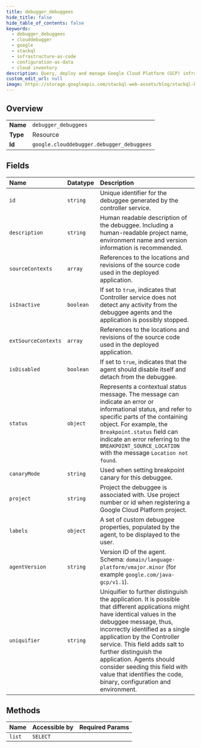 ```yaml
---
title: debugger_debuggees
hide_title: false
hide_table_of_contents: false
keywords:
  - debugger_debuggees
  - clouddebugger
  - google    
  - stackql
  - infrastructure-as-code
  - configuration-as-data
  - cloud inventory
description: Query, deploy and manage Google Cloud Platform (GCP) infrastructure and resources using SQL
custom_edit_url: null
image: https://storage.googleapis.com/stackql-web-assets/blog/stackql-blog-post-featured-image.png
---
```

  
    

## Overview
<table><tbody>
<tr><td><b>Name</b></td><td><code>debugger_debuggees</code></td></tr>
<tr><td><b>Type</b></td><td>Resource</td></tr>
<tr><td><b>Id</b></td><td><code>google.clouddebugger.debugger_debuggees</code></td></tr>
</tbody></table>

## Fields
| Name | Datatype | Description |
|:-----|:---------|:------------|
| `id` | `string` | Unique identifier for the debuggee generated by the controller service. |
| `description` | `string` | Human readable description of the debuggee. Including a human-readable project name, environment name and version information is recommended. |
| `sourceContexts` | `array` | References to the locations and revisions of the source code used in the deployed application. |
| `isInactive` | `boolean` | If set to `true`, indicates that Controller service does not detect any activity from the debuggee agents and the application is possibly stopped. |
| `extSourceContexts` | `array` | References to the locations and revisions of the source code used in the deployed application. |
| `isDisabled` | `boolean` | If set to `true`, indicates that the agent should disable itself and detach from the debuggee. |
| `status` | `object` | Represents a contextual status message. The message can indicate an error or informational status, and refer to specific parts of the containing object. For example, the `Breakpoint.status` field can indicate an error referring to the `BREAKPOINT_SOURCE_LOCATION` with the message `Location not found`. |
| `canaryMode` | `string` | Used when setting breakpoint canary for this debuggee. |
| `project` | `string` | Project the debuggee is associated with. Use project number or id when registering a Google Cloud Platform project. |
| `labels` | `object` | A set of custom debuggee properties, populated by the agent, to be displayed to the user. |
| `agentVersion` | `string` | Version ID of the agent. Schema: `domain/language-platform/vmajor.minor` (for example `google.com/java-gcp/v1.1`). |
| `uniquifier` | `string` | Uniquifier to further distinguish the application. It is possible that different applications might have identical values in the debuggee message, thus, incorrectly identified as a single application by the Controller service. This field adds salt to further distinguish the application. Agents should consider seeding this field with value that identifies the code, binary, configuration and environment. |
## Methods
| Name | Accessible by | Required Params |
|:-----|:--------------|:----------------|
| `list` | `SELECT` |  |
